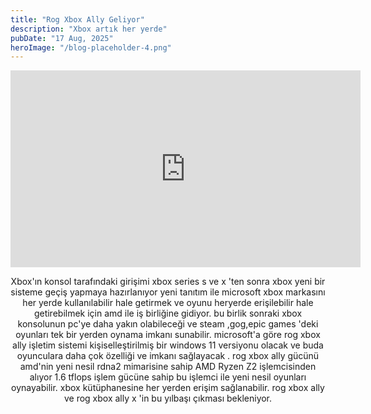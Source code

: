 ```yaml
---
title: "Rog Xbox Ally Geliyor"
description: "Xbox artık her yerde"
pubDate: "17 Aug, 2025"
heroImage: "/blog-placeholder-4.png"
---
```

<center><p>
<iframe width="560" height="315" src="https://www.youtube-nocookie.com/embed/SOKm9dDOSC8?si=pNyDDutvsDpp-Lkh" title="YouTube video player" frameborder="0" allow="accelerometer; autoplay; clipboard-write; encrypted-media; gyroscope; picture-in-picture; web-share" referrerpolicy="strict-origin-when-cross-origin" allowfullscreen></iframe>
</p><center>
<center>
<p>
Xbox'ın konsol tarafındaki girişimi xbox series s ve x 'ten sonra xbox yeni bir sisteme geçiş yapmaya hazırlanıyor yeni tanıtım ile microsoft xbox markasını her yerde kullanılabilir hale getirmek ve oyunu heryerde erişilebilir hale getirebilmek için amd ile iş birliğine gidiyor. bu birlik sonraki xbox konsolunun pc'ye daha yakın olabileceği ve steam ,gog,epic games 'deki oyunları tek bir yerden oynama imkanı sunabilir. microsoft'a göre rog xbox ally işletim sistemi kişiselleştirilmiş bir windows 11 versiyonu olacak ve buda oyunculara daha çok özelliği ve imkanı sağlayacak . rog xbox ally gücünü amd'nin yeni nesil rdna2 mimarisine sahip AMD Ryzen Z2 işlemcisinden alıyor 1.6 tflops işlem gücüne sahip bu işlemci ile yeni nesil oyunları oynayabilir. xbox kütüphanesine her yerden erişim sağlanabilir. rog xbox ally ve rog xbox ally x 'in bu yılbaşı çıkması bekleniyor.
</p>
</center>